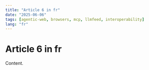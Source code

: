 ```yaml
---
title: "Article 6 in fr"
date: "2025-06-06"
tags: [agentic-web, browsers, mcp, llmfeed, interoperability]
lang: "fr"
---
```


# Article 6 in fr

Content.

